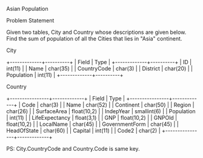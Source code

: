 Asian Population



Problem Statement

Given two tables, City and Country whose descriptions are given below. Find the sum of population of all the Cities that lies in "Asia" continent.

City

+-------------+----------+
| Field       | Type     |
+-------------+----------+
| ID          | int(11)  |
| Name        | char(35) |
| CountryCode | char(3)  |
| District    | char(20) |
| Population  | int(11)  |
+-------------+----------+

Country

+----------------+-------------+
| Field          | Type        |
+----------------+-------------+
| Code           | char(3)     |
| Name           | char(52)    |
| Continent      | char(50)    |
| Region         | char(26)    |
| SurfaceArea    | float(10,2) |
| IndepYear      | smallint(6) |
| Population     | int(11)     |
| LifeExpectancy | float(3,1)  |
| GNP            | float(10,2) |
| GNPOld         | float(10,2) |
| LocalName      | char(45)    |
| GovernmentForm | char(45)    |
| HeadOfState    | char(60)    |
| Capital        | int(11)     |
| Code2          | char(2)     |
+----------------+-------------+

PS: City.CountryCode and Country.Code is same key.

